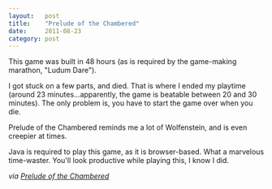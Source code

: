 ```yaml
---
layout:   post
title:    "Prelude of the Chambered"
date:     2011-08-23
category: post
---
```


This game was built in 48 hours (as is required by the game-making marathon, "Ludum Dare").

I got stuck on a few parts, and died. That is where I ended my playtime (around 23 minutes&hellip;apparently, the game is beatable between 20 and 30 minutes). The only problem is, you have to start the game over when you die.

Prelude of the Chambered reminds me a lot of Wolfenstein, and is even creepier at times.

Java is required to play this game, as it is browser-based. What a marvelous time-waster. You'll look productive while playing this, I know I did.

*via [Prelude of the Chambered](http://s3.amazonaws.com/ld48/index.html)*